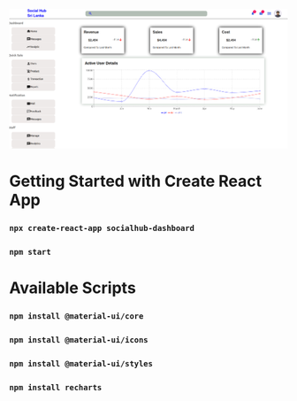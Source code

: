 <img src="src/images/screen.png">

# Getting Started with Create React App

### `npx create-react-app socialhub-dashboard`

### `npm start`

# Available Scripts

### `npm install @material-ui/core`

### `npm install @material-ui/icons`

### `npm install @material-ui/styles`

### `npm install recharts`
